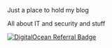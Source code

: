 Just a place to hold my blog

All about IT and security and stuff

[![DigitalOcean Referral Badge](https://web-platforms.sfo2.cdn.digitaloceanspaces.com/WWW/Badge%201.svg)](https://www.digitalocean.com/?refcode=c8d680b74f86&utm_campaign=Referral_Invite&utm_medium=Referral_Program&utm_source=badge)
